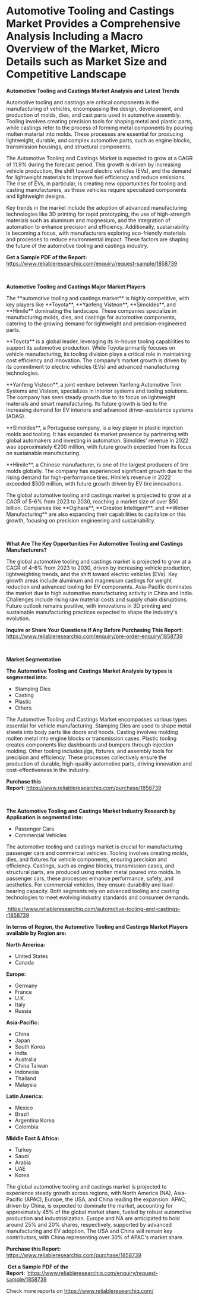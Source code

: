 <p><h1>Automotive Tooling and Castings Market Provides a Comprehensive Analysis Including a Macro Overview of the Market, Micro Details such as Market Size and Competitive Landscape</h1></p><p><strong>Automotive Tooling and Castings Market Analysis and Latest Trends</strong></p>
<p><p>Automotive tooling and castings are critical components in the manufacturing of vehicles, encompassing the design, development, and production of molds, dies, and cast parts used in automotive assembly. Tooling involves creating precision tools for shaping metal and plastic parts, while castings refer to the process of forming metal components by pouring molten material into molds. These processes are essential for producing lightweight, durable, and complex automotive parts, such as engine blocks, transmission housings, and structural components.</p><p>The Automotive Tooling and Castings Market is expected to grow at a CAGR of 11.9% during the forecast period. This growth is driven by increasing vehicle production, the shift toward electric vehicles (EVs), and the demand for lightweight materials to improve fuel efficiency and reduce emissions. The rise of EVs, in particular, is creating new opportunities for tooling and casting manufacturers, as these vehicles require specialized components and lightweight designs.</p><p>Key trends in the market include the adoption of advanced manufacturing technologies like 3D printing for rapid prototyping, the use of high-strength materials such as aluminum and magnesium, and the integration of automation to enhance precision and efficiency. Additionally, sustainability is becoming a focus, with manufacturers exploring eco-friendly materials and processes to reduce environmental impact. These factors are shaping the future of the automotive tooling and castings industry.</p></p>
<p><strong>Get a Sample PDF of the Report:&nbsp;</strong> <a href="https://www.reliableresearchiq.com/enquiry/request-sample/1858739?utm_campaign=1082&utm_medium=2&utm_source=Github&utm_content=ia&utm_term=24012025&utm_id=automotive-tooling-and-castings">https://www.reliableresearchiq.com/enquiry/request-sample/1858739</a></p>
<p>&nbsp;</p>
<p><strong>Automotive Tooling and Castings Major Market Players</strong></p>
<p><p>The **automotive tooling and castings market** is highly competitive, with key players like **Toyota**, **Yanfeng Visteon**, **Simoldes**, and **Himile** dominating the landscape. These companies specialize in manufacturing molds, dies, and castings for automotive components, catering to the growing demand for lightweight and precision-engineered parts.</p><p>**Toyota** is a global leader, leveraging its in-house tooling capabilities to support its automotive production. While Toyota primarily focuses on vehicle manufacturing, its tooling division plays a critical role in maintaining cost efficiency and innovation. The company’s market growth is driven by its commitment to electric vehicles (EVs) and advanced manufacturing technologies.</p><p>**Yanfeng Visteon**, a joint venture between Yanfeng Automotive Trim Systems and Visteon, specializes in interior systems and tooling solutions. The company has seen steady growth due to its focus on lightweight materials and smart manufacturing. Its future growth is tied to the increasing demand for EV interiors and advanced driver-assistance systems (ADAS).</p><p>**Simoldes**, a Portuguese company, is a key player in plastic injection molds and tooling. It has expanded its market presence by partnering with global automakers and investing in automation. Simoldes’ revenue in 2022 was approximately €200 million, with future growth expected from its focus on sustainable manufacturing.</p><p>**Himile**, a Chinese manufacturer, is one of the largest producers of tire molds globally. The company has experienced significant growth due to the rising demand for high-performance tires. Himile’s revenue in 2022 exceeded $500 million, with future growth driven by EV tire innovations.</p><p>The global automotive tooling and castings market is projected to grow at a CAGR of 5-6% from 2023 to 2030, reaching a market size of over $50 billion. Companies like **Ogihara**, **Greatoo Intelligent**, and **Weber Manufacturing** are also expanding their capabilities to capitalize on this growth, focusing on precision engineering and sustainability.</p></p>
<p>&nbsp;</p>
<p><strong>What Are The Key Opportunities For Automotive Tooling and Castings Manufacturers?</strong></p>
<p><p>The global automotive tooling and castings market is projected to grow at a CAGR of 4-6% from 2023 to 2030, driven by increasing vehicle production, lightweighting trends, and the shift toward electric vehicles (EVs). Key growth areas include aluminum and magnesium castings for weight reduction and advanced tooling for EV components. Asia-Pacific dominates the market due to high automotive manufacturing activity in China and India. Challenges include rising raw material costs and supply chain disruptions. Future outlook remains positive, with innovations in 3D printing and sustainable manufacturing practices expected to shape the industry's evolution.</p></p>
<p><strong>Inquire or Share Your Questions If Any Before Purchasing This Report:</strong> <a href="https://www.reliableresearchiq.com/enquiry/pre-order-enquiry/1858739?utm_campaign=1082&utm_medium=2&utm_source=Github&utm_content=ia&utm_term=24012025&utm_id=automotive-tooling-and-castings">https://www.reliableresearchiq.com/enquiry/pre-order-enquiry/1858739</a></p>
<p>&nbsp;</p>
<p><strong>Market Segmentation</strong></p>
<p><strong>The Automotive Tooling and Castings Market Analysis by types is segmented into:</strong></p>
<p><ul><li>Stamping Dies</li><li>Casting</li><li>Plastic</li><li>Others</li></ul></p>
<p><p>The Automotive Tooling and Castings Market encompasses various types essential for vehicle manufacturing. Stamping Dies are used to shape metal sheets into body parts like doors and hoods. Casting involves molding molten metal into engine blocks or transmission cases. Plastic tooling creates components like dashboards and bumpers through injection molding. Other tooling includes jigs, fixtures, and assembly tools for precision and efficiency. These processes collectively ensure the production of durable, high-quality automotive parts, driving innovation and cost-effectiveness in the industry.</p></p>
<p><strong>Purchase this Report:&nbsp;</strong><a href="https://www.reliableresearchiq.com/purchase/1858739?utm_campaign=1082&utm_medium=2&utm_source=Github&utm_content=ia&utm_term=24012025&utm_id=automotive-tooling-and-castings">https://www.reliableresearchiq.com/purchase/1858739</a></p>
<p>&nbsp;</p>
<p><strong>The Automotive Tooling and Castings Market Industry Research by Application is segmented into:</strong></p>
<p><ul><li>Passenger Cars</li><li>Commercial Vehicles</li></ul></p>
<p><p>The automotive tooling and castings market is crucial for manufacturing passenger cars and commercial vehicles. Tooling involves creating molds, dies, and fixtures for vehicle components, ensuring precision and efficiency. Castings, such as engine blocks, transmission cases, and structural parts, are produced using molten metal poured into molds. In passenger cars, these processes enhance performance, safety, and aesthetics. For commercial vehicles, they ensure durability and load-bearing capacity. Both segments rely on advanced tooling and casting technologies to meet evolving industry standards and consumer demands.</p></p>
<p><a href="https://www.reliableresearchiq.com/automotive-tooling-and-castings-r1858739?utm_campaign=1082&utm_medium=2&utm_source=Github&utm_content=ia&utm_term=24012025&utm_id=automotive-tooling-and-castings">&nbsp;https://www.reliableresearchiq.com/automotive-tooling-and-castings-r1858739</a></p>
<p><strong>In terms of Region, the Automotive Tooling and Castings Market Players available by Region are:</strong></p>
<p>
    <p> <strong> North America: </strong>
        <ul>
            <li>United States</li>
            <li>Canada</li>
        </ul>
        </p> 
    <p> <strong> Europe: </strong>
        <ul>
            <li>Germany</li>
            <li>France</li>
            <li>U.K.</li>
            <li>Italy</li>
            <li>Russia</li>
        </ul>
        </p> 
    <p> <strong> Asia-Pacific: </strong>
        <ul>
            <li>China</li>
            <li>Japan</li>
            <li>South Korea</li>
            <li>India</li>
            <li>Australia</li>
            <li>China Taiwan</li>
            <li>Indonesia</li>
            <li>Thailand</li>
            <li>Malaysia</li>
        </ul>
        </p> 
    <p> <strong> Latin America: </strong>
        <ul>
            <li>Mexico</li>
            <li>Brazil</li>
            <li>Argentina Korea</li>
            <li>Colombia</li>
        </ul>
        </p> 
    <p> <strong> Middle East & Africa: </strong>
        <ul>
            <li>Turkey</li>
            <li>Saudi</li>
            <li>Arabia</li>
            <li>UAE</li>
            <li>Korea</li>
        </ul>
    </p>
    </p>
<p><p>The global automotive tooling and castings market is projected to experience steady growth across regions, with North America (NA), Asia-Pacific (APAC), Europe, the USA, and China leading the expansion. APAC, driven by China, is expected to dominate the market, accounting for approximately 45% of the global market share, fueled by robust automotive production and industrialization. Europe and NA are anticipated to hold around 25% and 20% shares, respectively, supported by advanced manufacturing and EV adoption. The USA and China will remain key contributors, with China representing over 30% of APAC's market share.</p></p>
<p><strong>Purchase this Report: </strong><a href="https://www.reliableresearchiq.com/purchase/1858739?utm_campaign=1082&utm_medium=2&utm_source=Github&utm_content=ia&utm_term=24012025&utm_id=automotive-tooling-and-castings">https://www.reliableresearchiq.com/purchase/1858739</a></p>
<p>&nbsp;<strong>Get a Sample PDF of the Report:&nbsp;&nbsp;</strong><a href="https://www.reliableresearchiq.com/enquiry/request-sample/1858739?utm_campaign=1082&utm_medium=2&utm_source=Github&utm_content=ia&utm_term=24012025&utm_id=automotive-tooling-and-castings">https://www.reliableresearchiq.com/enquiry/request-sample/1858739</a></p>
<p><strong></strong></p>
<p>Check more reports on <a href="https://www.reliableresearchiq.com/?utm_campaign=1082&utm_medium=2&utm_source=Github&utm_content=ia&utm_term=24012025&utm_id=automotive-tooling-and-castings">https://www.reliableresearchiq.com/</a></p>
